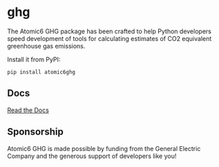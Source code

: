 # ghg
The Atomic6 GHG package has been crafted to help Python developers speed development of tools
for calculating estimates of CO2 equivalent greenhouse gas emissions.

Install it from PyPI:

`pip install atomic6ghg`

## Docs
[Read the Docs](https://ge-atomic6.github.io/ghg/)

## Sponsorship
Atomic6 GHG is made possible by funding from the General Electric Company and the generous support of developers like 
you!